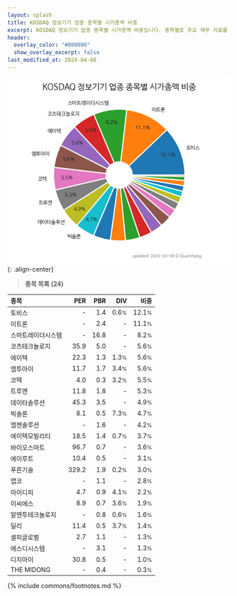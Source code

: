 ```yaml
---
layout: splash
title: KOSDAQ 정보기기 업종 종목별 시가총액 비중
excerpt: KOSDAQ 정보기기 업종 종목별 시가총액 비중입니다. 종목별로 주요 재무 지표를 함께 표시합니다.
header:
  overlay_color: "#800000"
  show_overlay_excerpt: false
last_modified_at: 2024-04-08
---
```



![KOSDAQ 정보기기 업종 종목별 시가총액 비중](/stats/sector/images/kosdaq_업종_정보기기_종목.png){: .align-center}


> **종목 목록 (24)**<a id="list"></a>

| **종목** | **PER** | **PBR** | **DIV** | **비중** |
| :------- | ------: | ------: | ------: | -------: |
| 토비스 | - | 1.4 | 0.6<small>%</small> | 12.1<small>%</small> |
| 이트론 | - | 2.4 | - | 11.1<small>%</small> |
| 스마트레이더시스템 | - | 16.8 | - | 8.2<small>%</small> |
| 코츠테크놀로지 | 35.9 | 5.0 | - | 5.6<small>%</small> |
| 에이텍 | 22.3 | 1.3 | 1.3<small>%</small> | 5.6<small>%</small> |
| 엠투아이 | 11.7 | 1.7 | 3.4<small>%</small> | 5.6<small>%</small> |
| 코텍 | 4.0 | 0.3 | 3.2<small>%</small> | 5.5<small>%</small> |
| 트루엔 | 11.8 | 1.8 | - | 5.3<small>%</small> |
| 데이타솔루션 | 45.3 | 3.5 | - | 4.9<small>%</small> |
| 빅솔론 | 8.1 | 0.5 | 7.3<small>%</small> | 4.7<small>%</small> |
| 엠젠솔루션 | - | 1.6 | - | 4.2<small>%</small> |
| 에이텍모빌리티 | 18.5 | 1.4 | 0.7<small>%</small> | 3.7<small>%</small> |
| 바이오스마트 | 96.7 | 0.7 | - | 3.6<small>%</small> |
| 에이루트 | 10.4 | 0.5 | - | 3.1<small>%</small> |
| 푸른기술 | 329.2 | 1.9 | 0.2<small>%</small> | 3.0<small>%</small> |
| 앱코 | - | 1.1 | - | 2.8<small>%</small> |
| 아이디피 | 4.7 | 0.9 | 4.1<small>%</small> | 2.2<small>%</small> |
| 이씨에스 | 8.9 | 0.7 | 3.6<small>%</small> | 1.9<small>%</small> |
| 알엔투테크놀로지 | - | 0.8 | 0.6<small>%</small> | 1.6<small>%</small> |
| 딜리 | 11.4 | 0.5 | 3.7<small>%</small> | 1.4<small>%</small> |
| 셀피글로벌 | 2.7 | 1.1 | - | 1.3<small>%</small> |
| 에스디시스템 | - | 3.1 | - | 1.3<small>%</small> |
| 디지아이 | 30.8 | 0.5 | - | 1.0<small>%</small> |
| THE MIDONG | - | 0.4 | - | 0.3<small>%</small> |

{% include commons/footnotes.md %}